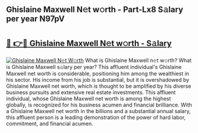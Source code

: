 ## Ghislaine Maxwell N𝚎t w𝚘rth - Part-Lx8 S𝚊lary per year N97pV

# <h2><a href="http://gc1ei0.nevu.top/?p=Ghislaine+Maxwell">🔗 👉🔴 Ghislaine Maxwell N𝚎t w𝚘rth - S𝚊lary</a></h2>

[![Ghislaine Maxwell N𝚎t W𝚘rth](https://i.imgur.com/Oavwk0R.jpeg)](http://gc1ei0.nevu.top/?p=Ghislaine+Maxwell)
What is Ghislaine Maxwell n𝚎t w𝚘rth? What is Ghislaine Maxwell s𝚊lary per year?
This affluent individual's Ghislaine Maxwell net worth is considerable, positioning him among the wealthiest in his sector. His income from his job is substantial, but it is overshadowed by Ghislaine Maxwell net worth, which is thought to be amplified by his diverse business pursuits and extensive real estate investments. This affluent individual, whose Ghislaine Maxwell net worth is among the highest globally, is recognized for his business acumen and financial brilliance. With a Ghislaine Maxwell net worth in the billions and a substantial annual salary, this affluent person is a leading demonstration of the power of hard labor, commitment, and financial acumen.

